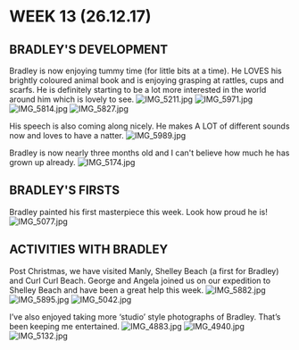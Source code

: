 # WEEK 13 (26.12.17)

## BRADLEY'S DEVELOPMENT
Bradley is now enjoying tummy time (for little bits at a time). He LOVES his brightly coloured animal book and is enjoying grasping at rattles, cups and scarfs. He is definitely starting to be a lot more interested in the world around him which is lovely to see. 
![IMG_5211.jpg](IMG_5211.jpg "IMG_5211.jpg")
![IMG_5971.jpg](IMG_5971.jpg "IMG_5971.jpg")
![IMG_5814.jpg](IMG_5814.jpg "IMG_5814.jpg")
![IMG_5827.jpg](IMG_5827.jpg "IMG_5827.jpg")

His speech is also coming along nicely. He makes A LOT of different sounds now and loves to have a natter. 
![IMG_5989.jpg](IMG_5989.jpg "IMG_5989.jpg")

Bradley is now nearly three months old and I can't believe how much he has grown up already.
![IMG_5174.jpg](IMG_5174.jpg "IMG_5174.jpg")

## BRADLEY'S FIRSTS
Bradley painted his first masterpiece this week. Look how proud he is!
![IMG_5077.jpg](IMG_5077.jpg "IMG_5077.jpg")

## ACTIVITIES WITH BRADLEY
Post Christmas, we have visited Manly, Shelley Beach (a first for Bradley) and Curl Curl Beach. George and Angela joined us on our expedition to Shelley Beach and have been a great help this week.
![IMG_5882.jpg](IMG_5882.jpg "IMG_5882.jpg")
![IMG_5895.jpg](IMG_5895.jpg "IMG_5895.jpg")
![IMG_5042.jpg](IMG_5042.jpg "IMG_5042.jpg")

I’ve also enjoyed taking more ‘studio’ style photographs of Bradley. That’s been keeping me entertained.
![IMG_4883.jpg](IMG_4883.jpg "IMG_4883.jpg")
![IMG_4940.jpg](IMG_4940.jpg "IMG_4940.jpg")
![IMG_5132.jpg](IMG_5132.jpg "IMG_5132.jpg")
